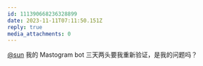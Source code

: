 ```yaml
---
id: 111390668236328899
date: 2023-11-11T07:11:50.151Z
reply: true
media_attachments: 0
---
```


[@sun](https://jiong.us/@sun) 我的 Mastogram bot 三天两头要我重新验证，是我的问题吗？

